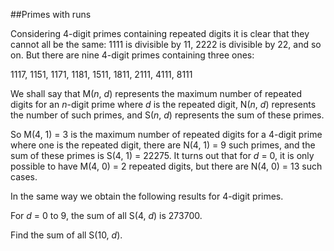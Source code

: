 ##Primes with runs

Considering 4-digit primes containing repeated digits it is clear that they cannot all be the same: 1111 is divisible by 11, 2222 is divisible by 22, and so on. But there are nine 4-digit primes containing three ones:

1117, 1151, 1171, 1181, 1511, 1811, 2111, 4111, 8111

We shall say that M(<i>n</i>, <i>d</i>) represents the maximum number of repeated digits for an <i>n</i>-digit prime where <i>d</i> is the repeated digit, N(<i>n</i>, <i>d</i>) represents the number of such primes, and S(<i>n</i>, <i>d</i>) represents the sum of these primes.

So M(4, 1) = 3 is the maximum number of repeated digits for a 4-digit prime where one is the repeated digit, there are N(4, 1) = 9 such primes, and the sum of these primes is S(4, 1) = 22275. It turns out that for <i>d</i> = 0, it is only possible to have M(4, 0) = 2 repeated digits, but there are N(4, 0) = 13 such cases.

In the same way we obtain the following results for 4-digit primes.

For <i>d</i> = 0 to 9, the sum of all S(4, <i>d</i>) is 273700.

Find the sum of all S(10, <i>d</i>).
